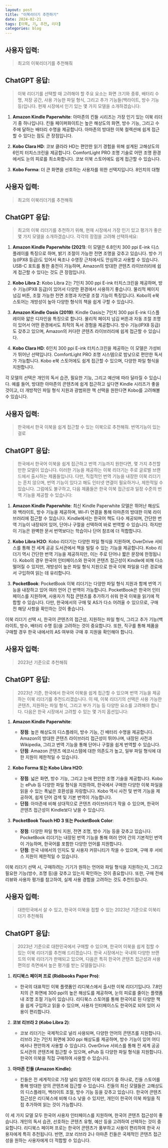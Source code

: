 ```yaml
---
layout: post
title: "이북리더기 추천하기"
date: 2024-02-21
tags: [이북, 기, 추천, 리더]
categories: blog
---
```


## 사용자 입력:
> 최고의 이북리더기를 추천해줘

## ChatGPT 응답:
> 이북 리더기를 선택할 때 고려해야 할 주요 요소는 화면 크기와 종류, 배터리 수명, 저장 공간, 사용 가능한 파일 형식, 그리고 추가 기능들(백라이트, 방수 기능 등)입니다. 현재 시장에서 인기 있는 몇 가지 모델을 소개하겠습니다:

1. **Amazon Kindle Paperwhite**: 아마존의 킨들 시리즈는 가장 인기 있는 이북 리더기 중 하나입니다. 킨들 페이퍼화이트는 높은 해상도의 화면, 방수 기능, 그리고 수 주에 달하는 배터리 수명을 제공합니다. 아마존의 방대한 이북 컬렉션에 쉽게 접근할 수 있다는 점도 큰 장점입니다.

2. **Kobo Clara HD**: 코보 클라라 HD는 편안한 읽기 경험을 위해 설계된 고해상도의 6인치 터치스크린을 제공합니다. ComfortLight PRO 조명 기술로 어떤 조명 환경에서도 눈의 피로를 최소화합니다. 코보 이북 스토어에도 쉽게 접근할 수 있습니다.

3. **Kobo Forma**: 더 큰 화면을 선호하는 사용자를 위한 선택지입니다. 8인치의 대형

## 사용자 입력:
> 최고의 이북리더기를 추천해줘

## ChatGPT 응답:
> 최고의 이북 리더기를 추천하기 위해, 현재 시장에서 가장 인기 있고 평가가 좋은 몇 가지 모델을 소개하겠습니다. 각각의 장점을 고려해 선택하세요:

1. **Amazon Kindle Paperwhite (2021)**: 이 모델은 6.8인치 300 ppi E-ink 디스플레이를 특징으로 하며, 밝기 조절이 가능한 전면 조명을 갖추고 있습니다. 방수 기능(IPX8 등급)도 있어서 욕조나 수영장 근처에서도 안심하고 사용할 수 있습니다. USB-C 포트를 통한 충전이 가능하며, Amazon의 방대한 콘텐츠 라이브러리에 쉽게 접근할 수 있다는 것도 큰 장점입니다.

2. **Kobo Libra 2**: Kobo Libra 2는 7인치 300 ppi E-ink 터치스크린을 제공하며, 방수 기능(IPX8 등급)이 있어서 다양한 환경에서 사용하기 좋습니다. 물리적 페이지 넘김 버튼, 조절 가능한 전면 조명과 자연광 조절 기능이 특징입니다. Kobo의 e북 스토어는 개방성이 높아 다양한 형식의 책을 쉽게 구할 수 있습니다.

3. **Amazon Kindle Oasis (2019)**: Kindle Oasis는 7인치 300 ppi E-ink 디스플레이와 얇은 디자인을 특징으로 합니다. 물리적 페이지 넘김 버튼과 자동 조절 조명이 있어서 어떤 환경에서도 최적의 독서 경험을 제공합니다. 방수 기능(IPX8 등급)도 갖추고 있으며, Amazon의 커다란 콘텐츠 라이브러리에 쉽게 접근할 수 있습니다.

4. **Kobo Clara HD**: 6인치 300 ppi E-ink 터치스크린을 제공하는 이 모델은 가성비가 뛰어난 선택입니다. ComfortLight PRO 조명 시스템으로 밤낮으로 편안한 독서가 가능합니다. Kobo e북 스토어에도 쉽게 접근할 수 있으며, 다양한 파일 형식을 지원합니다.

각 모델의 선택은 개인의 독서 습관, 필요한 기능, 그리고 예산에 따라 달라질 수 있습니다. 예를 들어, 방대한 아마존의 콘텐츠에 쉽게 접근하고 싶다면 Kindle 시리즈가 좋을 것이고, 더 개방적인 파일 형식 지원과 광범위한 책 선택을 원한다면 Kobo를 고려해볼 수 있습니다.

## 사용자 입력:
> 한국에서 한국 이북을 쉽게 접근할 수 있는 이북으로 추천해줘. 번역기능이 있는 걸로

## ChatGPT 응답:
> 한국에서 한국어 이북을 쉽게 접근하고 번역 기능까지 원한다면, 몇 가지 추천할 만한 모델이 있습니다. 이러한 기능을 제공하는 이북 리더기는 주로 글로벌 브랜드에서 출시하는 제품들입니다. 다만, 직접적인 번역 기능을 내장한 이북 리더기는 흔치 않으며, 번역 기능이 있다고 해도 인터넷 연결이 필요하거나, 제한적일 수 있습니다. 그럼에도 불구하고, 다음 제품들은 한국 이북 접근성과 일정 수준의 번역 기능을 제공할 수 있습니다:

1. **Amazon Kindle Paperwhite**: 최신 Kindle Paperwhite 모델은 뛰어난 해상도와 백라이트, 방수 기능을 제공하며, Wi-Fi 연결을 통해 아마존의 방대한 이북 라이브러리에 접근할 수 있습니다. Kindle에서는 한국어 책도 다수 제공되며, 간단한 번역 기능이 내장되어 있어, 단어나 구절을 선택하여 바로 번역할 수 있습니다. 하지만 이 기능은 완벽한 문서 번역보다는 학습이나 단어 참조에 더 적합합니다.

2. **Kobo Libra H2O**: Kobo 리더기는 다양한 파일 형식을 지원하며, OverDrive 서비스를 통해 전 세계 공공 도서관에서 책을 빌릴 수 있는 기능을 제공합니다. Kobo 리더기 역시 간단한 번역 기능을 제공하지만, 이는 주로 단어나 짧은 문장에 한정됩니다. Kobo의 경우 한국어 인터페이스와 한국어 콘텐츠 접근성이 Kindle에 비해 다소 떨어질 수 있지만, 개방성이 높은 파일 형식 지원으로 한국 이북 파일을 다른 경로에서 구입하여 읽는 데 유리합니다.

3. **PocketBook**: PocketBook 이북 리더기는 다양한 파일 형식 지원과 함께 번역 기능을 내장하고 있어 여러 언어 간 번역이 가능합니다. PocketBook은 한국어 인터페이스를 지원하며, 사용자가 직접 콘텐츠를 추가하기 쉬워 한국 이북을 읽기에 적합할 수 있습니다. 다만, 한국에서의 구매 및 AS가 다소 어려울 수 있으므로, 구매 전 해당 사항을 확인하는 것이 좋습니다.

이북 리더기 선택 시, 한국어 콘텐츠의 접근성, 지원하는 파일 형식, 그리고 추가 기능(백라이트, 방수, 배터리 수명 등)을 고려하는 것이 중요합니다. 또한, 직구를 통해 제품을 구매할 경우 한국 내에서의 AS 여부와 구매 후 지원을 확인해야 합니다.

## 사용자 입력:
> 2023년 기준으로 추천해줘

## ChatGPT 응답:
> 2023년 기준, 한국에서 한국어 이북을 쉽게 접근할 수 있으며 번역 기능을 제공하는 이북 리더기를 추천드리겠습니다. 이 때, 이북 리더기의 선택은 사용 가능한 콘텐츠, 지원하는 파일 형식, 그리고 부가 기능 등 다양한 요소를 고려해야 합니다. 다음은 한국 시장에서 고려할 수 있는 몇 가지 옵션입니다:

1. **Amazon Kindle Paperwhite**:
   - **장점**: 높은 해상도의 디스플레이, 방수 기능, 긴 배터리 수명을 제공합니다. Amazon의 방대한 콘텐츠 라이브러리 접근성이 뛰어나며, 내장된 사전과 Wikipedia, 그리고 번역 기능을 통해 단어나 구절을 쉽게 번역할 수 있습니다.
   - **단점**: Amazon 콘텐츠 에코시스템에 대한 의존도가 높고, 일부 파일 형식에 대한 지원이 제한적일 수 있습니다.

2. **Kobo Forma 또는 Kobo Libra H2O**:
   - **장점**: 넓은 화면, 방수 기능, 그리고 눈에 편안한 조명 기술을 제공합니다. Kobo는 ePub 등 다양한 파일 형식을 지원하여, 한국에서 구매한 다양한 이북 파일을 읽을 수 있는 폭넓은 호환성을 자랑합니다. Kobo 역시 사전 및 번역 기능을 제공하여, 쉽게 단어 검색 및 기본 번역이 가능합니다.
   - **단점**: 아마존에 비해 상대적으로 콘텐츠 라이브러리가 작을 수 있으며, 한국어 콘텐츠 접근성이 Kindle보다 낮을 수 있습니다.

3. **PocketBook Touch HD 3 또는 PocketBook Color**:
   - **장점**: 다양한 파일 형식 지원, 전면 조명, 방수 기능 등을 갖추고 있습니다. PocketBook 리더기는 내장된 번역 기능을 통해 여러 언어 간의 기본적인 번역이 가능하며, 한국어를 포함한 다양한 언어를 지원합니다.
   - **단점**: 한국 내에서의 인지도 및 사용자 커뮤니티가 작을 수 있으며, 구매 후 서비스 지원이 제한적일 수 있습니다.

이북 리더기 선택 시, 구매하려는 기기가 원하는 언어와 파일 형식을 지원하는지, 그리고 필요한 기능(방수, 조명 등)을 갖추고 있는지 확인하는 것이 중요합니다. 또한, 구매 전에 리뷰와 사용자 평가를 참고하여, 실제 사용 경험을 고려하는 것도 추천드립니다.

## 사용자 입력:
> 대한민국에서 살 수 있고, 한국어 이북을 접할 수 있는 2023년 기준으로 이북리더기 추천해줘

## ChatGPT 응답:
> 2023년 기준으로 대한민국에서 구매할 수 있으며, 한국어 이북을 쉽게 접할 수 있는 이북 리더기를 추천해 드리겠습니다. 한국 시장에서는 국내외 다양한 브랜드의 이북 리더기가 판매되고 있으며, 다음은 특히 한국어 콘텐츠 접근성과 사용 편의성 측면에서 높은 평가를 받는 모델들입니다:

1. **리디북스 페이퍼 프로 (Ridibooks Paper Pro)**:
   - 한국의 대표적인 이북 플랫폼인 리디북스에서 출시한 이북 리더기입니다. 7.8인치의 큰 화면에 300 ppi의 높은 해상도를 제공하며, 눈의 피로를 줄이는 플랫폼 내 조명 조절 기능이 있습니다. 리디북스 스토어를 통해 한국어로 된 다양한 책을 쉽게 구입하고 읽을 수 있으며, 사용자 인터페이스도 한국어로 되어 있어 사용이 편리합니다.

2. **코보 리브라 2 (Kobo Libra 2)**:
   - 코보 리더기는 국제적으로 널리 사용되며, 다양한 언어의 콘텐츠를 지원합니다. 리브라 2는 7인치 화면에 300 ppi 해상도를 제공하며, 방수 기능이 있어 어디에서나 편안하게 사용할 수 있습니다. OverDrive 서비스를 통해 전 세계 공공 도서관의 콘텐츠에 접근할 수 있으며, ePub 등 다양한 파일 형식을 지원합니다. 한국어 이북을 직접 구매하여 사용할 수 있습니다.

3. **아마존 킨들 (Amazon Kindle)**:
   - 킨들은 전 세계적으로 가장 널리 알려진 이북 리더기 중 하나로, 킨들 스토어를 통해 방대한 양의 콘텐츠에 접근할 수 있습니다. 킨들의 최신 모델들은 고해상도의 디스플레이, 백라이트 조절, 방수 기능 등을 갖추고 있습니다. 한국어 콘텐츠 접근성은 리디북스에 비해 다소 낮을 수 있지만, 개인이 한국어 이북 파일을 직접 추가하여 읽는 것이 가능합니다.

이 세 가지 모델 모두 한국어 사용자 인터페이스를 지원하며, 한국어 콘텐츠 접근성이 좋습니다. 개인의 독서 습관, 선호하는 콘텐츠 유형, 예산 등을 고려하여 선택하는 것이 중요합니다. 리디북스 페이퍼 프로는 한국어 콘텐츠가 풍부하고 사용이 편리하여 한국 사용자에게 특히 추천됩니다. 반면, 코보 리브라 2나 아마존 킨들은 국제적인 콘텐츠 접근성을 원하는 사용자에게 더 적합할 수 있습니다.

